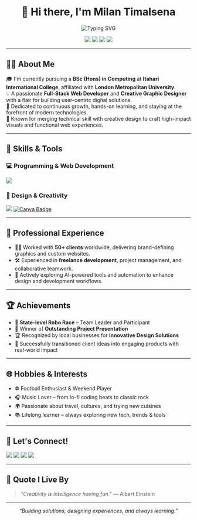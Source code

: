 <h1 align="center">👋 Hi there, I'm Milan Timalsena</h1>

<p align="center">
  <img src="https://readme-typing-svg.demolab.com/?lines=Frontend%20Web%20Developer;Professional%20Graphic%20Designer;Creative%20Problem%20Solver&center=true&width=500&height=40" alt="Typing SVG" />
</p>

<p align="center">
  <img src="https://img.shields.io/badge/Java-%23ED8B00.svg?style=for-the-badge&logo=java&logoColor=white"/>  
  <img src="https://img.shields.io/badge/Python-3776AB?style=for-the-badge&logo=python&logoColor=white"/>
  <img src="https://img.shields.io/badge/Javascript-F7DF1E?style=for-the-badge&logo=javascript&logoColor=black"/>
  <img src="https://img.shields.io/badge/Tailwind_CSS-06B6D4?style=for-the-badge&logo=tailwind-css&logoColor=white"/>
</p>

---

## 👨‍💻 About Me

🎓 I'm currently pursuing a **BSc (Hons) in Computing** at **Itahari International College**, affiliated with **London Metropolitan University**.  
💡 A passionate **Full-Stack Web Developer** and **Creative Graphic Designer** with a flair for building user-centric digital solutions.  
🚀 Dedicated to continuous growth, hands-on learning, and staying at the forefront of modern technologies.  
🧠 Known for merging technical skill with creative design to craft high-impact visuals and functional web experiences.

---

## 🚀 Skills & Tools

### 💻 Programming & Web Development
<p>
  <img src="https://skillicons.dev/icons?i=java,python,js,html,css,tailwind" />
</p>

### 🎨 Design & Creativity
<p>
  <img src="https://skillicons.dev/icons?i=figma,photoshop,illustrator" />
  <a href="https://www.canva.com/milantimalsena" target="_blank">
    <img src="https://img.shields.io/badge/Canva-00C4CC?style=for-the-badge&logo=canva&logoColor=white" alt="Canva Badge"/>
  </a>
</p>

---

## 💼 Professional Experience

- 🧑‍💼 Worked with **50+ clients** worldwide, delivering brand-defining graphics and custom websites.
- 🛠️ Experienced in **freelance development**, project management, and collaborative teamwork.
- 🤖 Actively exploring AI-powered tools and automation to enhance design and development workflows.

---

## 🏆 Achievements

- 🏁 **State-level Robo Race** – Team Leader and Participant  
- 🏅 Winner of **Outstanding Project Presentation**  
- 🏆 Recognized by local businesses for **Innovative Design Solutions**  
- 🌟 Successfully transitioned client ideas into engaging products with real-world impact

---

## 🌐 Hobbies & Interests

- ⚽ Football Enthusiast & Weekend Player  
- 🎧 Music Lover – from lo-fi coding beats to classic rock  
- 🌍 Passionate about travel, cultures, and trying new cuisines  
- 📚 Lifelong learner – always exploring new tech, trends & tools  

---

## 🤝 Let's Connect!

<p>
  <a href="mailto:milantimalsena87@gmail.com"><img src="https://img.shields.io/badge/Email-D14836?style=for-the-badge&logo=gmail&logoColor=white"/></a>
  <a href="https://www.facebook.com/milan.timalsena10"><img src="https://img.shields.io/badge/Facebook-1877F2?style=for-the-badge&logo=facebook&logoColor=white"/></a>
  <a href="https://www.linkedin.com/in/milan-timalsena-373782353/"><img src="https://img.shields.io/badge/LinkedIn-0A66C2?style=for-the-badge&logo=linkedin&logoColor=white"/></a>
  <a href="https://www.instagram.com/me__learn/"><img src="https://img.shields.io/badge/Instagram-E4405F?style=for-the-badge&logo=instagram&logoColor=white"/></a>
</p>

---
<!--
## 📊 GitHub Stats & Streaks

<p align="center">
  <img src="https://github-readme-stats.vercel.app/api?username=milantimalsena&show_icons=true&theme=tokyonight" alt="GitHub Stats"/>
  <br/>
  <img src="https://github-readme-streak-stats.herokuapp.com/?user=milantimalsena&theme=tokyonight" alt="GitHub Streak"/>
  <br/>
  <img src="https://github-readme-stats.vercel.app/api/top-langs/?username=milantimalsena&layout=compact&theme=tokyonight" alt="Top Languages"/>
</p>

---
 -->
## 💬 Quote I Live By

> *"Creativity is intelligence having fun."* — Albert Einstein

---

<p align="center"><i>“Building solutions, designing experiences, and always learning.”</i></p>
